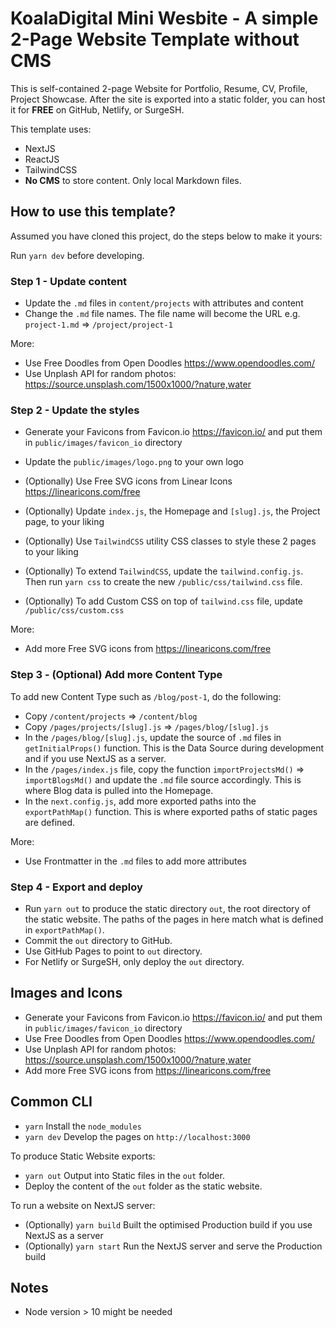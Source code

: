 # KoalaDigital Mini Wesbite - A simple 2-Page Website Template without CMS

This is self-contained 2-page Website for Portfolio, Resume, CV, Profile, Project Showcase. After the site is exported into a static folder, you can host it for **FREE** on GitHub, Netlify, or SurgeSH.

This template uses:

- NextJS
- ReactJS
- TailwindCSS
- **No CMS** to store content. Only local Markdown files.

## How to use this template?

Assumed you have cloned this project, do the steps below to make it yours:

Run `yarn dev` before developing.

### Step 1 - Update content

- Update the `.md` files in `content/projects` with attributes and content
- Change the `.md` file names. The file name will become the URL e.g. `project-1.md` => `/project/project-1`

More:

- Use Free Doodles from Open Doodles https://www.opendoodles.com/
- Use Unplash API for random photos: https://source.unsplash.com/1500x1000/?nature,water

### Step 2 - Update the styles

- Generate your Favicons from Favicon.io https://favicon.io/ and put them in `public/images/favicon_io` directory
- Update the `public/images/logo.png` to your own logo

- (Optionally) Use Free SVG icons from Linear Icons https://linearicons.com/free
- (Optionally) Update `index.js`, the Homepage and `[slug].js`, the Project page, to your liking
- (Optionally) Use `TailwindCSS` utility CSS classes to style these 2 pages to your liking
- (Optionally) To extend `TailwindCSS`, update the `tailwind.config.js`. Then run `yarn css` to create the new `/public/css/tailwind.css` file.
- (Optionally) To add Custom CSS on top of `tailwind.css` file, update `/public/css/custom.css`

More:

- Add more Free SVG icons from https://linearicons.com/free

### Step 3 - (Optional) Add more Content Type

To add new Content Type such as `/blog/post-1`, do the following:

- Copy `/content/projects` => `/content/blog`
- Copy `/pages/projects/[slug].js` => `/pages/blog/[slug].js`
- In the `/pages/blog/[slug].js`, update the source of `.md` files in `getInitialProps()` function. This is the Data Source
  during development and if you use NextJS as a server.
- In the `/pages/index.js` file, copy the function `importProjectsMd()` => `importBlogsMd()` and update the `.md` file source accordingly. This is where Blog data is pulled into the Homepage.
- In the `next.config.js`, add more exported paths into the `exportPathMap()` function. This is where exported paths of static pages are defined.

More:

- Use Frontmatter in the `.md` files to add more attributes

### Step 4 - Export and deploy

- Run `yarn out` to produce the static directory `out`, the root directory of the static website. The paths of the pages in here match what is defined in `exportPathMap()`.
- Commit the `out` directory to GitHub.
- Use GitHub Pages to point to `out` directory.
- For Netlify or SurgeSH, only deploy the `out` directory.

## Images and Icons

- Generate your Favicons from Favicon.io https://favicon.io/ and put them in `public/images/favicon_io` directory
- Use Free Doodles from Open Doodles https://www.opendoodles.com/
- Use Unplash API for random photos: https://source.unsplash.com/1500x1000/?nature,water
- Add more Free SVG icons from https://linearicons.com/free

## Common CLI

- `yarn` Install the `node_modules`
- `yarn dev` Develop the pages on `http://localhost:3000`

To produce Static Website exports:

- `yarn out` Output into Static files in the `out` folder.
- Deploy the content of the `out` folder as the static website.

To run a website on NextJS server:

- (Optionally) `yarn build` Built the optimised Production build if you use NextJS as a server
- (Optionally) `yarn start` Run the NextJS server and serve the Production build

## Notes

- Node version > 10 might be needed
